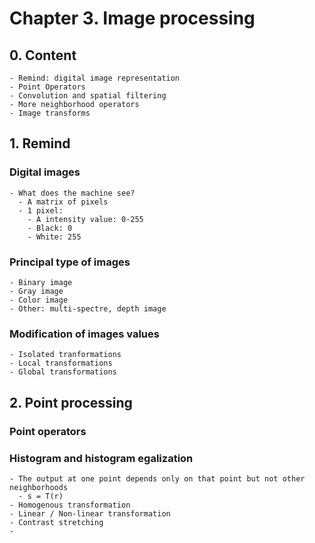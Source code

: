 # Chapter 3. Image processing

## 0. Content
    - Remind: digital image representation
    - Point Operators
    - Convolution and spatial filtering
    - More neighborhood operators
    - Image transforms

## 1. Remind
### Digital images
    - What does the machine see?
      - A matrix of pixels
      - 1 pixel:
        - A intensity value: 0-255
        - Black: 0
        - White: 255
### Principal type of images
    - Binary image
    - Gray image
    - Color image
    - Other: multi-spectre, depth image
### Modification of images values
    - Isolated tranformations
    - Local transformations
    - Global transformations
## 2. Point processing
### Point operators
### Histogram and histogram egalization
    - The output at one point depends only on that point but not other neighborhoods
      - s = T(r)
    - Homogenous transformation
    - Linear / Non-linear transformation
    - Contrast stretching
    - 
